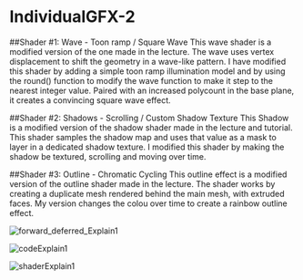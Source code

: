 # IndividualGFX-2

##Shader #1: Wave - Toon ramp / Square Wave
This wave shader is a modified version of the one made in the lecture. The wave uses vertex displacement to shift the geometry in a wave-like pattern. I have modified this shader by adding a simple toon ramp illumination model and by using the round() function to modify the wave function to make it step to the nearest integer value. Paired with an increased polycount in the base plane, it creates a convincing square wave effect.


##Shader #2: Shadows - Scrolling / Custom Shadow Texture
This Shadow is a modified version of the shadow shader made in the lecture and tutorial. This shader samples the shadow map and uses that value as a mask to layer in a dedicated shadow texture. I modified this shader by making the shadow be textured, scrolling and moving over time.

##Shader #3: Outline - Chromatic Cycling 
This outline effect is a modified version of the outline shader made in the lecture. The shader works by creating a duplicate mesh rendered behind the main mesh, with extruded faces. My version changes the colou over time to create a rainbow outline effect.

![forward_deferred_Explain1](https://user-images.githubusercontent.com/64446905/228612767-00a130f0-28b2-474a-94ad-f8b130eb7370.png)

![codeExplain1](https://user-images.githubusercontent.com/64446905/228612822-dc6f1b04-7d6a-4e8e-b050-884c2832d8b3.png)

![shaderExplain1](https://user-images.githubusercontent.com/64446905/228612846-0cc9927b-7cb2-4a1f-b652-06df99acc0cf.png)
